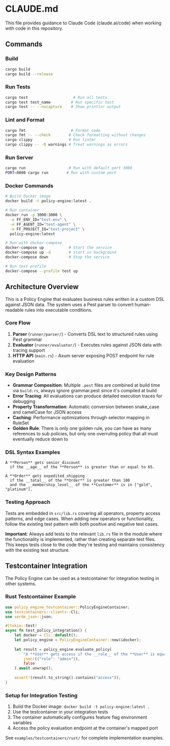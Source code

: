 # CLAUDE.md

This file provides guidance to Claude Code (claude.ai/code) when working with code in this repository.

## Commands

### Build
```bash
cargo build
cargo build --release
```

### Run Tests
```bash
cargo test                    # Run all tests
cargo test test_name         # Run specific test
cargo test -- --nocapture    # Show println! output
```

### Lint and Format
```bash
cargo fmt                    # Format code
cargo fmt -- --check        # Check formatting without changes
cargo clippy                # Run linter
cargo clippy -- -D warnings # Treat warnings as errors
```

### Run Server
```bash
cargo run                   # Run with default port 3000
PORT=8080 cargo run        # Run with custom port
```

### Docker Commands
```bash
# Build Docker image
docker build -t policy-engine:latest .

# Run container
docker run -p 3000:3000 \
  -e FF_ENV_ID="test-env" \
  -e FF_AGENT_ID="test-agent" \
  -e FF_PROJECT_ID="test-project" \
  policy-engine:latest

# Run with docker-compose
docker-compose up           # Start the service
docker-compose up -d        # Start in background
docker-compose down         # Stop the service

# Run test profile
docker-compose --profile test up
```

## Architecture Overview

This is a Policy Engine that evaluates business rules written in a custom DSL against JSON data. The system uses a Pest parser to convert human-readable rules into executable conditions.

### Core Flow
1. **Parser** (`runner/parser/`) - Converts DSL text to structured rules using Pest grammar
2. **Evaluator** (`runner/evaluator/`) - Executes rules against JSON data with tracing support
3. **HTTP API** (`main.rs`) - Axum server exposing POST endpoint for rule evaluation

### Key Design Patterns
- **Grammar Composition**: Multiple `.pest` files are combined at build time via `build.rs`, always ignore grammar.pest since it's compiled at build
- **Error Tracing**: All evaluations can produce detailed execution traces for debugging
- **Property Transformation**: Automatic conversion between snake_case and camelCase for JSON access
- **Caching**: Performance optimizations through selector mapping in RuleSet
- **Golden Rule**: There is only one golden rule, you can have as many references to sub policies, but only one overruling policy that all must eventually reduce down to

### DSL Syntax Examples
```
A **Person** gets senior_discount
  if the __age__ of the **Person** is greater than or equal to 65.

A **Order** gets expedited_shipping
  if the __total__ of the **Order** is greater than 100
  and the __membership_level__ of the **Customer** is in ["gold", "platinum"].
```

### Testing Approach
Tests are embedded in `src/lib.rs` covering all operators, property access patterns, and edge cases. When adding new operators or functionality, follow the existing test pattern with both positive and negative test cases.

**Important**: Always add tests to the relevant `lib.rs` file in the module where the functionality is implemented, rather than creating separate test files. This keeps tests close to the code they're testing and maintains consistency with the existing test structure.

## Testcontainer Integration

The Policy Engine can be used as a testcontainer for integration testing in other systems.

### Rust Testcontainer Example
```rust
use policy_engine_testcontainer::PolicyEngineContainer;
use testcontainers::clients::Cli;
use serde_json::json;

#[tokio::test]
async fn test_policy_integration() {
    let docker = Cli::default();
    let policy_engine = PolicyEngineContainer::new(&docker);
    
    let result = policy_engine.evaluate_policy(
        "A **User** gets access if the __role__ of the **User** is equal to \"admin\".",
        json!({"role": "admin"}),
        false
    ).await.unwrap();
    
    assert!(result.to_string().contains("access"));
}
```

### Setup for Integration Testing
1. Build the Docker image: `docker build -t policy-engine:latest .`
2. Use the testcontainer in your integration tests
3. The container automatically configures feature flag environment variables
4. Access the policy evaluation endpoint at the container's mapped port

See `examples/testcontainers/rust/` for complete implementation examples.